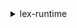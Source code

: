 <details>

<summary>
lex-runtime
</summary>

- <details><summary>delete-session</summary>

  * --bot-name
  * --bot-alias
  * --user-id
  * --cli-input-json
  * --cli-input-yaml
  * --generate-cli-skeleton


- <details><summary>get-session</summary>

  * --bot-name
  * --bot-alias
  * --user-id
  * --checkpoint-label-filter
  * --cli-input-json
  * --cli-input-yaml
  * --generate-cli-skeleton


- <details><summary>help</summary>

  * 


- <details><summary>post-content</summary>

  * --bot-name
  * --bot-alias
  * --user-id
  * --session-attributes
  * --request-attributes
  * --content-type
  * --accept
  * --input-stream
  * --active-contexts


- <details><summary>post-text</summary>

  * --bot-name
  * --bot-alias
  * --user-id
  * --session-attributes
  * --request-attributes
  * --input-text
  * --active-contexts
  * --cli-input-json
  * --cli-input-yaml
  * --generate-cli-skeleton


- <details><summary>put-session</summary>

  * --bot-name
  * --bot-alias
  * --user-id
  * --session-attributes
  * --dialog-action
  * --recent-intent-summary-view
  * --accept
  * --active-contexts


</details>


